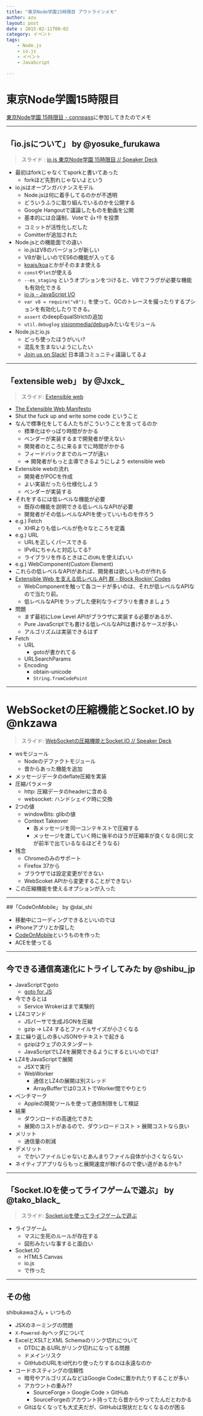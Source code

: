 ```yaml
---
title: "東京Node学園15時限目 アウトラインメモ"
author: azu
layout: post
date : 2015-02-11T00:02
category: イベント
tags:
    - Node.js
    - io.js
    - イベント
    - JavaScript

---
```


# 東京Node学園15時限目

[東京Node学園 15時限目 - connpass](http://nodejs.connpass.com/event/11436/ "東京Node学園 15時限目 - connpass")に参加してきたのでメモ

----

## 「io.jsについて」 by @yosuke_furukawa

> スライド : [io.js 東京Node学園 15時限目 // Speaker Deck](https://speakerdeck.com/yosuke_furukawa/io-dot-js-dong-jing-nodexue-yuan-15shi-xian-mu "io.js 東京Node学園 15時限目 // Speaker Deck")


- 最初はforkじゃなくてsporkと書いてあった
	- forkほど先割れじゃないよという
- io.jsはオープンガバナンスモデル
	- Node.jsは何に着手してるのかが不透明
	- どういうふうに取り組んでいるのかを公開する
	- Google Hangoutで議論したものを動画を公開
	- 基本的には合議制、Voteで :+1: :-1: を投票
	- コミットが活性化しだした
	- Comitterが追加された
- Node.jsとの機能面での違い
	- io.jsはV8のバージョンが新しい
	- V8が新しいのでES6の機能が入ってる
	- [koajs/koa](https://github.com/koajs/koa "koajs/koa")とかがそのまま使える
	- `const`や`let`が使える
	- `--es_staging` というオプションをつけると、V8でフラグが必要な機能も有効化できる
	- [io.js - JavaScript I/O](https://iojs.org/en/es6.html "io.js - JavaScript I/O")
	- `var v8 = require("v8");` を使って、GCのトレースを撮ったりするプションを有効化したりできる。
	- `assert` のdeepEqualStrictの追加
	- `util.debuglog` [visionmedia/debug](https://github.com/visionmedia/debug "visionmedia/debug")みたいなモジュール
- Node.jsとio.js
	- どっち使ったほうがいい?
	- 混乱を生まないようにしたい
	- [Join us on Slack!](http://iojs-jp-slack.herokuapp.com/ "Join us on Slack!") 日本語コミュニティ議論してるよ


----

## 「extensible web」 by @Jxck_

> スライド: [Extensible web](http://www.slideshare.net/Jxck/extensible-web "Extensible web")

- [The Extensible Web Manifesto](https://extensiblewebmanifesto.org/ja/ "The Extensible Web Manifesto")
- Shut the fuck up and write some code ということ
- なんで標準化をしてる人たちがこういうことを言ってるのか
	- 標準化はやっぱり時間がかかる
	- ベンダーが実装するまで開発者が使えない
	- 開発者のところに来るまでに時間がかかる
	- フィードバックまでのループが遠い
	- => 開発者がもっと主導できるようにしよう extensible web
- Extensible webの流れ
	- 開発者がPOCを作成
	- よい実装だったら仕様化しよう
	- ベンダーが実装する
- それをするには低レベルな機能が必要
	- 既存の機能を説明できる低レベルなAPIが必要
	- 開発者がその低レベルなAPIを使っていいものを作ろう
- e.g.) Fetch
	- XHRよりも低レベルが色々なところを定義
- e.g.) URL
	- URLを正しくパースできる
	- IPv6にちゃんと対応してる?
	- ライブラリを作るときはこの`URL`を使えばいい
- e.g.) WebComponent(Custom Element)
- これらの低レベルなAPIがあれば、開発者は欲しいものが作れる
- [Extensible Web を支える低レベル API 群 - Block Rockin’ Codes](http://jxck.hatenablog.com/entry/extensible-lowlevel-api "Extensible Web を支える低レベル API 群 - Block Rockin’ Codes")
	- WebComponentを触って各コードが多いのは、それが低レベルなAPIなので当たり前。
	- 低レベルなAPIをラップした便利なライブラリを書きましょう
- 問題
	- まず最初にLow Level APIがブラウザに実装する必要があるが、
	- Pure JavaScriptでも書ける低レベルなAPIは書けるケースが多い
	- アルゴリズムは実装できるはず
- Fetch
	- URL
		- gotoが書かれてる
	- URLSearchParams
	- Encoding
		- obtain-unicode
		- `String.fromCodePoint`

----

# WebSocketの圧縮機能とSocket.IO by @nkzawa

> スライド:  [WebSocketの圧縮機能とSocket.IO // Speaker Deck](https://speakerdeck.com/nkzawa/websocketfalseya-suo-ji-neng-tosocket-dot-io "WebSocketの圧縮機能とSocket.IO // Speaker Deck")

- wsモジュール
	- Nodeのデファクトモジュール
	- 昔からあった機能を追加
- メッセージデータのdeflate圧縮を実装
- 圧縮パラメータ
	- http: 圧縮データのheaderに含める
	- websocket: ハンドシェイク時に交換
- 2つの値
	- windowBits: glibの値
	- Context Takeover
		- 各メッセージを同一コンテキストで圧縮する
		- メッセージを渡していく時に後半のほうが圧縮率が良くなる(同じ文が前半で出ているなるほどそうなる)
- 残念
	- Chromeのみのサポート
	- Firefox 37から
	- ブラウザでは設定変更ができない
	- WebScoket APIから変更することができない
- この圧縮機能を使えるオプションが入った

-----

##「CodeOnMobile」 by @dai_shi

- 移動中にコーディングできるといいのでは
- iPhoneアプリとか探した
- [CodeOnMobile](http://codeonmobile.axlight.com/#/home "CodeOnMobile")というものを作った
- ACEを使ってる


-----

## 今できる通信高速化にトライしてみた by @shibu_jp 

- JavaScriptでgoto
	- [goto for JS](https://gist.github.com/shibukawa/315765020c34f4543665 "goto for JS")
- 今できるとは
	- Service Wrokerはまで実験的
- LZ4コマンド
	-  JSパーサで生成JSONを圧縮
	- gzip -> LZ4 するとファイルサイズが小さくなる
- 主に繰り返しの多いJSONやテキストで起きる
	- gzipはウェブのスタンダート
	- JavaScriptでLZ4を展開できるようにするといいのでは?
- LZ4をJavaScriptで展開
	- JSXで実行
	- WebWorker
		- 通信とLZ4の展開は別スレッド
		- ArrayBufferでは0コストでWorker間でやりとり
- ベンチマーク
	- Appleの開発ツールを使って通信制限をして検証
- 結果
	- ダウンロードの高速化できた
	- 展開のコストがあるので、ダウンロードコスト > 展開コストなら良い
- メリット
	- 通信量の削減
- デメリット
	- でかいファイルじゃないとあんまりファイル自体が小さくならない
- ネイティブアプリならもっと展開速度が稼げるので使い道があるかも?

----

## 「Socket.IOを使ってライフゲームで遊ぶ」 by @tako_black_

> スライド: [Socket.ioを使ってライフゲームで遊ぶ](http://www.slideshare.net/ssuser375b1b/socketio-44399338 "Socket.ioを使ってライフゲームで遊ぶ")

- ライフゲーム
	- マスに生死のルールが存在する
	- 図形みたいな事すると面白い
- Socket.IO
	- HTML5 Canvas
	- io.js
	- で作った
	
-----

## その他

shibukawaさん + いつもの

- JSXのネーミングの問題
- `X-Powered-By`ヘッダについて
- ExcelとXSLTとXML Schemaのリンク切れについて
  - DTDにあるURLがリンク切れになってる問題
  - ドメインリスク
  - GitHubのURLをid代わり使ったりするのは永遠なのか
- コードホスティングの信頼性
  - 暗号やアルゴリズムなどはGoogle Codeに置かれたりすることが多い
  - アカウントの重み??
     - SourceForge > Google Code > GitHub
     - SourceForgeのアカウント持ってたら昔からやってたんだとわかる
  - Gitはなくなっても大丈夫だが、GitHubは現状だとなくなるのが困る
